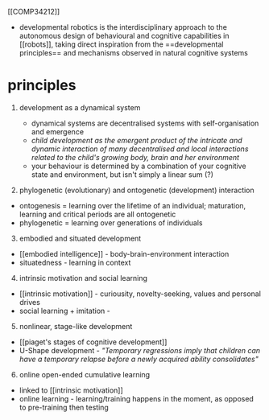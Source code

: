 [[COMP34212]]

- developmental robotics is the interdisciplinary approach to the autonomous design of behavioural and cognitive capabilities in [[robots]], taking direct inspiration from the ==developmental principles== and mechanisms observed in natural cognitive systems

# principles

1. development as a dynamical system
   - dynamical systems are decentralised systems with self-organisation and emergence
   - *child development as the emergent product of the intricate and dynamic interaction of many decentralised and local interactions related to the child's growing body, brain and her environment*
   - your behaviour is determined by a combination of your cognitive state and environment, but isn't simply a linear sum (?)

2. phylogenetic (evolutionary) and ontogenetic (development) interaction
- ontogenesis = learning over the lifetime of an individual; maturation, learning and critical periods are all ontogenetic
- phylogenetic = learning over generations of individuals

3. embodied and situated development
- [[embodied intelligence]] - body-brain-environment interaction
- situatedness - learning in context

4. intrinsic motivation and social learning
- [[intrinsic motivation]] - curiousity, novelty-seeking, values and personal drives
- social learning + imitation - 

5. nonlinear, stage-like development
- [[piaget's stages of cognitive development]]
- U-Shape development - *"Temporary regressions imply that children can have a temporary relapse before a newly acquired ability consolidates"*

6. online open-ended cumulative learning
- linked to [[intrinsic motivation]]
- online learning - learning/training happens in the moment, as opposed to pre-training then testing